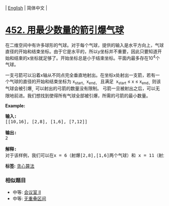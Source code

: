 | [English](README_EN.md) | 简体中文 |

# [452. 用最少数量的箭引爆气球](https://leetcode-cn.com/problems/minimum-number-of-arrows-to-burst-balloons)
<p>在二维空间中有许多球形的气球。对于每个气球，提供的输入是水平方向上，气球直径的开始和结束坐标。由于它是水平的，所以y坐标并不重要，因此只要知道开始和结束的x坐标就足够了。开始坐标总是小于结束坐标。平面内最多存在10<sup>4</sup>个气球。</p>

<p>一支弓箭可以沿着x轴从不同点完全垂直地射出。在坐标x处射出一支箭，若有一个气球的直径的开始和结束坐标为 x<sub>start，</sub>x<sub>end，</sub> 且满足 &nbsp;x<sub>start</sub>&nbsp;&le; x &le; x<sub>end，</sub>则该气球会被引爆<sub>。</sub>可以射出的弓箭的数量没有限制。 弓箭一旦被射出之后，可以无限地前进。我们想找到使得所有气球全部被引爆，所需的弓箭的最小数量。</p>

<p><strong>Example:</strong></p>

<pre>
<strong>输入:</strong>
[[10,16], [2,8], [1,6], [7,12]]

<strong>输出:</strong>
2

<strong>解释:</strong>
对于该样例，我们可以在x = 6（射爆[2,8],[1,6]两个气球）和 x = 11（射爆另外两个气球）。
</pre>

**标签:**  [贪心算法](https://leetcode-cn.com/tag/greedy) 
 ### 相似题目
- 中等:	[会议室 II](https://leetcode-cn.com/problems/meeting-rooms-ii) 
- 中等:	[无重叠区间](https://leetcode-cn.com/problems/non-overlapping-intervals) 
